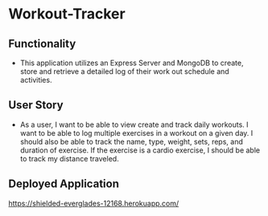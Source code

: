 # Workout-Tracker

## Functionality
* This application utilizes an Express Server and MongoDB to create, store and retrieve a detailed log of their work out schedule and activities. 

## User Story

* As a user, I want to be able to view create and track daily workouts. I want to be able to log multiple exercises in a workout on a given day. I should also be able to track the name, type, weight, sets, reps, and duration of exercise. If the exercise is a cardio exercise, I should be able to track my distance traveled.

## Deployed Application 
https://shielded-everglades-12168.herokuapp.com/
